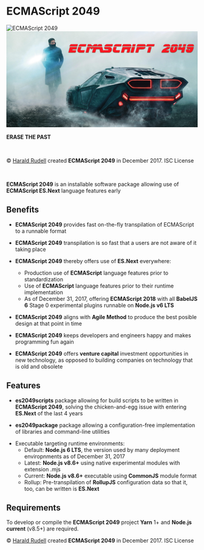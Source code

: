 <!doctype html>
<title>ECMAScript 2049 readme</title>
<h1>ECMAScript 2049</h1>
<img src="https://raw.github.com/haraldrudell/ecmascript2049/master/assets/ECMAScript 2049.png" alt="ECMAScript 2049" />
<img src="./assets/ECMAScript 2049.png" alt="ECMAScript 2049" />
<p><strong>ERASE THE PAST</strong></p>
<p>&emsp;</p>
<p>© <a href=http://haralrudell.com>Harald Rudell</a> created <strong>ECMAScript 2049</strong> in December 2017. ISC License</p>
<p>&emsp;</p>
<p><strong>ECMAScript 2049</strong> is an installable software package allowing use of <strong>ECMAScript ES.Next</strong> language features early</p>
<h2>Benefits</h2>
<ul>
  <li><p><strong>ECMAScript 2049</strong> provides fast on-the-fly transpilation of ECMAScript to a runnable format</p></li>
  <li><p><strong>ECMAScript 2049</strong> transpilation is so fast that a users are not aware of it taking place</p></li>
  <li><p><strong>ECMAScript 2049</strong> thereby offers use of <strong>ES.Next</strong> everywhere:</p>
    <ul>
      <li>Production use of <strong>ECMAScript</strong> language features prior to standardization</li>
      <li>Use of <strong>ECMAScript</strong> language features prior to their runtime implementation</li>
      <li>As of December 31, 2017, offering <strong>ECMAScript 2018</strong> with all <strong>BabelJS 6</strong> Stage 0 experimental plugins runnable on <strong>Node.js v6 LTS</strong></li>
  </ul></li>
  <li><p><strong>ECMAScript 2049</strong> aligns with <strong>Agile Method</strong> to produce the best posible design at that point in time</li>
  <li><p><strong>ECMAScript 2049</strong> keeps developers and engineers happy and makes programming fun again</li>
  <li><p><strong>ECMAScript 2049</strong> offers <strong>venture capital</strong> investment opportunities in new technology, as opposed to building companies on technology that is old and obsolete</li>
</ul>
<h2>Features</h2>
<ul>
  <li><p><strong>es2049scripts</strong> package allowing for build scripts to be written in <strong>ECMAScript 2049</strong>, solving the chicken-and-egg issue with entering <strong>ES.Next</strong> of the last 4 years</p></li>
  <li><p><strong>es2049package</strong> package allowing a configuration-free implementation of libraries and command-line utilities</p></li>
  <li>Executable targeting runtime environments:
    <ul>
      <li>Default: <strong>Node.js 6 LTS</strong>, the version used by many deployment enviropnments as of December 31, 2017</li>
      <li>Latest: <strong>Node.js v8.6+</strong> using native experimental modules with extension .mjs</li>
      <li>Current: <strong>Node.js v8.6+</strong> executable using <strong>CommonJS</strong> module format</li>
      <li>Rollup: Pre-transpilation of <strong>RollupJS</strong> configuration data so that it, too, can be written is <strong>ES.Next</strong></li>
  </ul></li>
</ul>
<h2>Requirements</h2>
<p>To develop or compile the <strong>ECMAScript 2049</strong> project <strong>Yarn</strong> 1+ and <strong>Node.js current</strong> (v8.5+) are required.</p>
<p>© <a href=http://haralrudell.com>Harald Rudell</a> created <strong>ECMAScript 2049</strong> in December 2017. ISC License</p>
